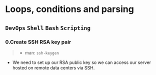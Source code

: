 # Loops, conditions and parsing

## `DevOps` `Shell` `Bash` `Scripting`

### 0.Create SSH RSA key pair
> - man: `ssh-keygen`

* We need to set up our RSA public key so we can access our server hosted on remote data centers via SSH.
